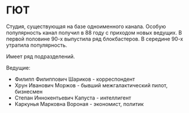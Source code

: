 # ГЮТ

Студия, существующая на базе одноименного канала. Особую популярность канал получил в 88 году с приходом новых ведущих.
В первой половине 90-х выпустила ряд блокбастеров. В середине 90-х утратила популярность. 

Имеет ряд подразделений.

Ведущие:

*   Филипп Филиппович Шариков - корреспондент
*   Хрун Иванович Моржов - бывший межгалактический пилот, бизнесмен
*   Степан Иннокентьевич Капуста - интеллигент
*   Каркунья Марковна Вороная - экономист, политик
